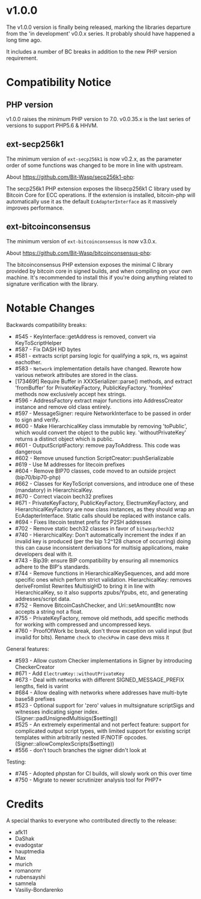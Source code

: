 v1.0.0
=======

The v1.0.0 version is finally being released, marking the 
libraries departure from the 'in development' v0.0.x series.
It probably should have happened a long time ago.

It includes a number of BC breaks in addition to the new PHP
version requirement.

Compatibility Notice
====================

## PHP version

v1.0.0 raises the minimum PHP version to 7.0. v0.0.35.x is 
the last series of versions to support PHP5.6 & HHVM.

## ext-secp256k1

The minimum version of `ext-secp256k1` is now v0.2.x, as the
parameter order of some functions was changed to be more in
line with upstream.

About https://github.com/Bit-Wasp/secp256k1-php:

The secp256k1 PHP extension exposes the libsecp256k1 C library
used by Bitcoin Core for ECC operations. If the extension is
installed, bitcoin-php will automatically use it as the default
`EcAdapterInterface` as it massively improves performance.

## ext-bitcoinconsensus

The minimum version of `ext-bitcoinconsensus` is now v3.0.x.

About https://github.com/Bit-Wasp/bitcoinconsensus-php:

The bitcoinconsensus PHP extension exposes the minimal C library
provided by bitcoin core in signed builds, and when compiling on
your own machine. It's recommended to install this if you're doing
anything related to signature verification with the library.

Notable Changes
===============

Backwards compatibility breaks:

 - #545 - KeyInterface::getAddress is removed, convert via KeyToScriptHelper
 - #587 - Fix DASH HD bytes
 - #581 - extracts script parsing logic for qualifying a spk, rs, ws against
   eachother.
 - #583 - `Network` implementation details have changed. Rewrote how various 
   network attributes are stored in the class.
 - [173469f] Require Buffer in XXXSerializer::parse() methods, and extract
   'fromBuffer' for PrivateKeyFactory, PublicKeyFactory. 'fromHex' methods
   now exclusively accept hex strings.
 - #596 - AddressFactory extract major functions into AddressCreator instance
   and remove old class entirely. 
 - #597 - MessageSigner: require NetworkInterface to be passed in order to 
   sign and verify.
 - #600 - Make HierarchicalKey class immutable by removing 'toPublic', which 
   would convert the object to the public key. 'withoutPrivateKey' returns 
   a distinct object which is public. 
 - #601 - OutputScriptFactory: remove payToAddress. This code was dangerous
 - #602 - Remove unused function ScriptCreator::pushSerializable
 - #619 - Use M addresses for litecoin prefixes
 - #604 - Remove BIP70 classes, code moved to an outside project (bip70/bip70-php)
 - #662 - Classes for KeyToScript conversions, and introduce one of these (mandatory)
   in HierarchicalKey.
 - #670 - Correct viacoin bech32 prefixes
 - #671 - PrivateKeyFactory, PublicKeyFactory, ElectrumKeyFactory,
   and HierarchicalKeyFactory are now class instances, as they
   should wrap an EcAdapterInterface. Static calls should be replaced
   with instance calls.
 - #694 - Fixes litecoin testnet prefix for P2SH addresses
 - #702 - Remove static bech32 classes in favor of `bitwasp/bech32`
 - #740 - HierarchicalKey: Don't automatically increment the index if
   an invalid key is produced (per the bip 1:2^128 chance of occurring)
   doing this can cause inconsistent derivations for multisig applications,
   make developers deal with it.
 - #743 - Bip39: ensure BIP compatibility by ensuring all mnemonics adhere to
   the BIP's standards.
 - #744 - Remove functions in HierarchicalKeySequences, and add more specific
   ones which perform strict validation. 
   HierarchicalKey: removes deriveFromlist
   Rewrites MultisigHD to bring it in line with HierarchicalKey, so it
   also supports zpubs/Ypubs, etc, and generating addresses/script data.
 - #752 - Remove BitcoinCashChecker, and Uri::setAmountBtc now accepts a string
   not a float.
 - #755 - PrivateKeyFactory, remove old methods, add specific methods for
   working with compressed and uncompressed keys. 
 - #760 - ProofOfWork bc break, don't throw exception on valid input (but invalid for bits). Rename `check` to `checkPow` in case devs miss it

General features:
 - #593 - Allow custom Checker implementations in Signer by introducing CheckerCreator
 - #671 - Add `ElectrumKey::withoutPrivateKey`
 - #673 - Deal with networks with different SIGNED_MESSAGE_PREFIX lengths, field is varint
 - #684 - Allow dealing with networks where addresses have multi-byte base58 prefixes
 - #523 - Optional support for 'zero' values in multsignature scriptSigs and witnesses
   indicating signer index. (Signer::padUnsignedMultisigs($setting))
 - #525 - An extremely experimental and not perfect feature: support for complicated 
   output script types, with limited support for existing script templates within
   arbitrarily nested IF/NOTIF opcodes. (Signer::allowComplexScripts($setting))
 - #556 - don't touch branches the signer didn't look at

Testing:
 - #745 - Adopted phpstan for CI builds, will slowly work on this over time
 - #750 - Migrate to newer scrutinizer analysis tool for PHP7+

Credits
=======

A special thanks to everyone who contributed directly to the release:

 - afk11
 - DaShak
 - evadogstar
 - hauptmedia
 - Max
 - murich
 - romanornr
 - rubensayshi
 - samnela
 - Vasiliy-Bondarenko

